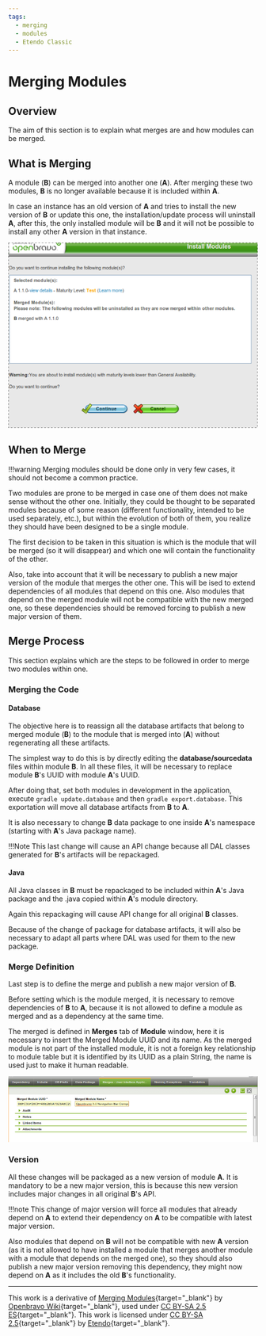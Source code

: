 ```yaml
---
tags: 
  - merging
  - modules
  - Etendo Classic
---
```


#  Merging Modules
  
##  Overview

The aim of this section is to explain what merges are and how modules can be merged.

##  What is Merging

A module (**B**) can be merged into another one (**A**). After merging these two modules, **B** is no longer available because it is included within **A**.

In case an instance has an old version of **A** and tries to install the new version of **B** or update this one, the installation/update process will uninstall **A**, after this, the only installed module will be **B** and it will not be possible to install any other **A** version in that instance.

![](../../../assets/developer-guide/etendo-classic/concepts/Merging_Modules-0.png)

##  When to Merge

!!!warning
    Merging modules should be done only in very few cases, it should not become a common practice.

Two modules are prone to be merged in case one of them does not make sense without the other one. Initially, they could be thought to be separated modules because of some reason (different functionality, intended to be used separately, etc.), but within the evolution of both of them, you realize they should have been designed to be a single module.

The first decision to be taken in this situation is which is the module that will be merged (so it will disappear) and which one will contain the functionality of the other.

Also, take into account that it will be necessary to publish a new major version of the module that merges the other one. This will be ised to extend dependencies of all modules that depend on this one. Also modules that depend on the merged module will not be compatible with the new merged one, so these dependencies should be removed forcing to publish a new major version of them.

##  Merge Process

This section explains which are the steps to be followed in order to merge two modules within one.

###  Merging the Code

####  Database

The objective here is to reassign all the database artifacts that belong to merged module (**B**) to the module that is merged into (**A**) without regenerating all these artifacts.

The simplest way to do this is by directly editing the **database/sourcedata** files within module **B**. In all these files, it will be necessary to replace module **B**'s UUID with module **A**'s UUID.

After doing that, set both modules in development in the application, execute `gradle update.database` and then `gradle export.database`. This exportation will move all database artifacts from **B** to **A**.

It is also necessary to change **B** data package to one inside **A**'s namespace (starting with **A**'s Java package name).
 
!!!Note
    This last change will cause an API change because all DAL classes generated for **B**'s artifacts will be repackaged.

####  Java

All Java classes in **B** must be repackaged to be included within **A**'s Java package and the .java copied within **A**'s module directory.

Again this repackaging will cause API change for all original **B** classes.

Because of the change of package for database artifacts, it will also be necessary to adapt all parts where DAL was used for them to the new package.

###  Merge Definition

Last step is to define the merge and publish a new major version of **B**.

Before setting which is the module merged, it is necessary to remove dependencies of **B** to **A**, because it is not allowed to define a module as merged and as a dependency at the same time.

The merged is defined in **Merges** tab of **Module** window, here it is necessary to insert the Merged Module UUID and its name. As the merged module is not part of the installed module, it is not a foreign key relationship to module table but it is identified by its UUID as a plain String, the name is used just to make it human readable.

![](../../../assets/developer-guide/etendo-classic/concepts/Merging_Modules-1.png)

###  Version

All these changes will be packaged as a new version of module **A**. It is mandatory to be a new major version, this is because this new version includes major changes in all original **B**'s API. 

!!!note
    This change of major version will force all modules that already depend on **A** to extend their dependency on **A** to be compatible with latest major version.

Also modules that depend on **B** will not be compatible with new **A** version (as it is not allowed to have installed a module that merges another module with a module that depends on the merged one), so they should also publish a new major version removing this dependency, they might now depend on **A** as it includes the old **B**'s functionality.

---

This work is a derivative of [Merging Modules](http://wiki.openbravo.com/wiki/Merging_Modules){target="\_blank"} by [Openbravo Wiki](http://wiki.openbravo.com/wiki/Welcome_to_Openbravo){target="\_blank"}, used under [CC BY-SA 2.5 ES](https://creativecommons.org/licenses/by-sa/2.5/es/){target="\_blank"}. This work is licensed under [CC BY-SA 2.5](https://creativecommons.org/licenses/by-sa/2.5/){target="\_blank"} by [Etendo](https://etendo.software){target="\_blank"}. 